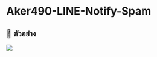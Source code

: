 # Aker490-LINE-Notify-Spam

## 📝 ตัวอย่าง
![](https://img.youtube.com/vi/p4lP96Tiv9s/maxresdefault.jpg)
